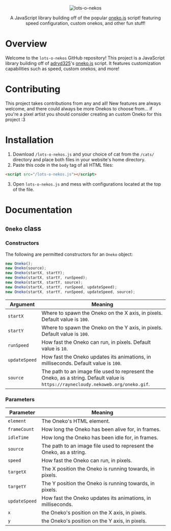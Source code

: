 <div align="center">
  <img src="https://raynecloudy.nekoweb.org/media/lots-o-nekos.png" alt="lots-o-nekos">
  
  A JavaScript library building off of the popular [oneko.js](https://github.com/adryd325/oneko.js/) script! featuring speed configuration, custom onekos, and other fun stuff!
</div>

# Overview
Welcome to the `lots-o-nekos` GitHub repository! This project is a JavaScript library building off of [adryd325](https://github.com/adryd325/)'s [oneko.js](https://github.com/adryd325/oneko.js/) script. It features customization capabilities such as speed, custom onekos, and more!

# Contributing
This project takes contributions from any and all! New features are always welcome, and there could always be more Onekos to choose from... if you're a pixel artist you should consider creating an custom Oneko for this project :3

# Installation
1. Download `/lots-o-nekos.js` and your choice of cat from the `/cats/` directory and place both files in your website's home directory.
2. Paste this code in the `body` tag of all HTML files:
```html
<script src="/lots-o-nekos.js"></script>
```
3. Open `lots-o-nekos.js` and mess with configurations located at the top of the file.

# Documentation

## `Oneko` class

### Constructors
The following are permitted constructors for an `Oneko` object:
```js
new Oneko();
new Oneko(source);
new Oneko(startX, startY);
new Oneko(startX, startY, runSpeed);
new Oneko(startX, startY, source);
new Oneko(startX, startY, runSpeed, updateSpeed);
new Oneko(startX, startY, runSpeed, updateSpeed, source);
```
Argument|Meaning
--------|-------
`startX`|Where to spawn the Oneko on the X axis, in pixels. Default value is `100`.
`startY`|Where to spawn the Oneko on the Y axis, in pixels. Default value is `100`.
`runSpeed`|How fast the Oneko can run, in pixels. Default value is `10`.
`updateSpeed`|How fast the Oneko updates its animations, in milliseconds. Default value is `100`.
`source`|The path to an image file used to represent the Oneko, as a string. Default value is `https://raynecloudy.nekoweb.org/oneko.gif`.

### Parameters
Parameter|Meaning
---------|-------
`element`|The Oneko's HTML element.
`frameCount`|How long the Oneko has been alive for, in frames.
`idleTime`|How long the Oneko has been idle for, in frames.
`source`|The path to an image file used to represent the Oneko, as a string.
`speed`|How fast the Oneko can run, in pixels.
`targetX`|The X position the Oneko is running towards, in pixels.
`targetY`|The Y position the Oneko is running towards, in pixels.
`updateSpeed`|How fast the Oneko updates its animations, in milliseconds.
`x`|the Oneko's position on the X axis, in pixels.
`y`|the Oneko's position on the Y axis, in pixels.